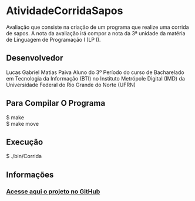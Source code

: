 # AtividadeCorridaSapos
Avaliação que consiste na criação de um programa que realize uma corrida de sapos. A nota da avaliação irá compor a nota da 3ª unidade da matéria de Linguagem de Programação I (LP I).

## Desenvolvedor
Lucas Gabriel Matias Paiva
Aluno do 3º Período do curso de Bacharelado em Tecnologia da Informação (BTI) no Instituto Metrópole Digital (IMD) da Universidade Federal do Rio Grande do Norte (UFRN)

## Para Compilar O Programa
  $ make </br>
  $ make move
  
## Execução
  $ ./bin/Corrida
  
## Informações


### <a href='https://github.com/lucasgmpaiva/Avaliacao_III_LP'> Acesse aqui o projeto no GitHub </a>
